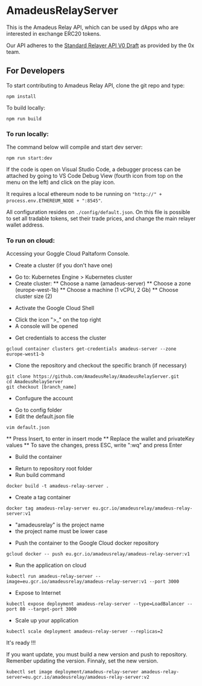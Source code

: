 # AmadeusRelayServer
This is the Amadeus Relay API, which can be used by dApps who are interested in exchange ERC20 tokens.

Our API adheres to the [Standard Relayer API V0 Draft](https://github.com/0xProject/standard-relayer-api) as provided by the 0x team. 

## For Developers

To start contributing to Amadeus Relay API, clone the git repo and type:
```
npm install
```

To build locally:
```
npm run build
```

### To run locally:

The command below will compile and start dev server:
```
npm run start:dev
```

If the code is open on Visual Studio Code, a debugger process can be attached by going to VS Code Debug View (fourth icon from top on the menu on the left) and click on the play icon.

It requires a local ethereum node to be running on `"http://" + process.env.ETHEREUM_NODE + ":8545"`.

All configuration resides on `./config/default.json`. On this file is possible to set all tradable tokens, set their trade prices, and change the main relayer wallet address.

### To run on cloud:

Accessing your Goggle Cloud Paltaform Console.

- Create a cluster (if you don't have one)
* Go to: Kubernetes Engine > Kubernetes cluster
* Create cluster:
** Choose a name (amadeus-server)
** Choose a zone (europe-west-1b)
** Choose a machine (1 vCPU, 2 Gb)
** Choose cluster size (2)

- Activate the Google Cloud Shell
* Click the icon ">_" on the top right
* A console will be opened

- Get credentials to access the cluster
```
gcloud container clusters get-credentials amadeus-server --zone europe-west1-b
```

- Clone the repository and checkout the specific branch (if necessary)
```
git clone https://github.com/AmadeusRelay/AmadeusRelayServer.git
cd AmadeusRelayServer
git checkout [branch_name]
```

- Confugure the account
* Go to config folder
* Edit the default.json file
```
vim default.json
```
** Press Insert, to enter in insert mode
** Replace the wallet and privateKey values
** To save the changes, press ESC, write ":wq" and press Enter

- Build the container
* Return to repository root folder
* Run build command
```
docker build -t amadeus-relay-server .
```

- Create a tag container
```
docker tag amadeus-relay-server eu.gcr.io/amadeusrelay/amadeus-relay-server:v1
```
* "amadeusrelay" is the project name
* the project name must be lower case

- Push the container to the Google Cloud docker repository
```
gcloud docker -- push eu.gcr.io/amadeusrelay/amadeus-relay-server:v1
```

- Run the application on cloud
```
kubectl run amadeus-relay-server --image=eu.gcr.io/amadeusrelay/amadeus-relay-server:v1 --port 3000
```

- Expose to Internet
```
kubectl expose deployment amadeus-relay-server --type=LoadBalancer --port 80 --target-port 3000
```

- Scale up your application
```
kubectl scale deployment amadeus-relay-server --replicas=2
```

It's ready !!!

If you want update, you must build a new version and push to repository. Remenber updating the version. Finnaly, set the new version.
```
kubectl set image deployment/amadeus-relay-server amadeus-relay-server=eu.gcr.io/amadeusrelay/amadeus-relay-server:v2
```
